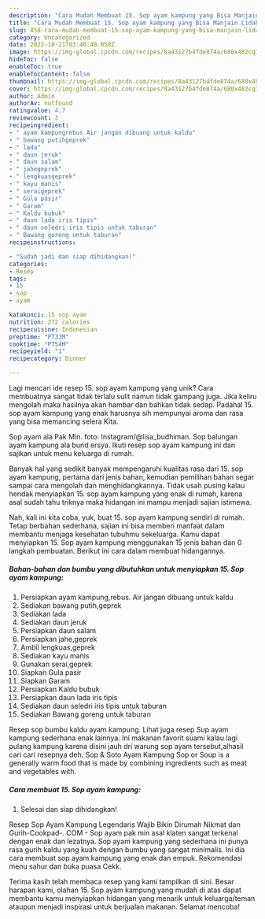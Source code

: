 ```yaml
---
description: "Cara Mudah Membuat 15. Sop ayam kampung yang Bisa Manjain Lidah"
title: "Cara Mudah Membuat 15. Sop ayam kampung yang Bisa Manjain Lidah"
slug: 858-cara-mudah-membuat-15-sop-ayam-kampung-yang-bisa-manjain-lidah
category: Uncategorized
date: 2022-10-21T03:46:40.058Z
image: https://img-global.cpcdn.com/recipes/8a43127b4fde874a/680x482cq70/15-sop-ayam-kampung-foto-resep-utama.jpg
hideToc: false
enableToc: true
enableTocContent: false
thumbnail: https://img-global.cpcdn.com/recipes/8a43127b4fde874a/680x482cq70/15-sop-ayam-kampung-foto-resep-utama.jpg
cover: https://img-global.cpcdn.com/recipes/8a43127b4fde874a/680x482cq70/15-sop-ayam-kampung-foto-resep-utama.jpg
author: Admin
authorAv: notfound
ratingvalue: 4.7
reviewcount: 3
recipeingredient:
- " ayam kampungrebus Air jangan dibuang untuk kaldu"
- " bawang putihgeprek"
- " lada"
- " daun jeruk"
- " daun salam"
- " jahegeprek"
- " lengkuasgeprek"
- " kayu manis"
- " seraigeprek"
- " Gula pasir"
- " Garam"
- " Kaldu bubuk"
- " daun lada iris tipis"
- " daun seledri iris tipis untuk taburan"
- " Bawang goreng untuk taburan"
recipeinstructions:

- "Sudah jadi dan siap dihidangkan!"
categories:
- Resep
tags:
- 15
- sop
- ayam

katakunci: 15 sop ayam 
nutrition: 272 calories
recipecuisine: Indonesian
preptime: "PT33M"
cooktime: "PT54M"
recipeyield: "1"
recipecategory: Dinner

---
```





Lagi mencari ide resep 15. sop ayam kampung yang unik? Cara membuatnya sangat tidak terlalu sulit namun tidak gampang juga. Jika keliru mengolah maka hasilnya akan hambar dan bahkan tidak sedap. Padahal 15. sop ayam kampung yang enak harusnya sih mempunyai aroma dan rasa yang bisa memancing selera Kita.





Sop ayam ala Pak Min. foto: Instagram/@lisa_budhiman. Sop balungan ayam kampung ala bund ersya. Ikuti resep sop ayam kampung ini dan sajikan untuk menu keluarga di rumah.

Banyak hal yang sedikit banyak mempengaruhi kualitas rasa dari 15. sop ayam kampung, pertama dari jenis bahan, kemudian pemilihan bahan segar sampai cara mengolah dan menghidangkannya. Tidak usah pusing kalau hendak menyiapkan 15. sop ayam kampung yang enak di rumah, karena asal sudah tahu triknya maka hidangan ini mampu menjadi sajian istimewa.






Nah, kali ini kita coba, yuk, buat 15. sop ayam kampung sendiri di rumah. Tetap berbahan sederhana, sajian ini bisa memberi manfaat dalam membantu menjaga kesehatan tubuhmu sekeluarga. Kamu dapat menyiapkan 15. Sop ayam kampung menggunakan 15 jenis bahan dan 0 langkah pembuatan. Berikut ini cara dalam membuat hidangannya.

<!--inarticleads1-->

##### Bahan-bahan dan bumbu yang dibutuhkan untuk menyiapkan 15. Sop ayam kampung:

1. Persiapkan  ayam kampung,rebus. Air jangan dibuang untuk kaldu
1. Sediakan  bawang putih,geprek
1. Sediakan  lada
1. Sediakan  daun jeruk
1. Persiapkan  daun salam
1. Persiapkan  jahe,geprek
1. Ambil  lengkuas,geprek
1. Sediakan  kayu manis
1. Gunakan  serai,geprek
1. Siapkan  Gula pasir
1. Siapkan  Garam
1. Persiapkan  Kaldu bubuk
1. Persiapkan  daun lada iris tipis
1. Sediakan  daun seledri iris tipis untuk taburan
1. Sediakan  Bawang goreng untuk taburan


Resep sop bumbu kaldu ayam kampung. Lihat juga resep Sup ayam kampung sederhana enak lainnya. Ini makanan favorit suami kalau lagi pulang kampung karena disini jauh dri warung sop ayam tersebut,alhasil cari cari resepnya deh. Sop &amp; Soto Ayam Kampung Sop or Soup is a generally warm food that is made by combining ingredients such as meat and vegetables with. 

<!--inarticleads2-->

##### Cara membuat 15. Sop ayam kampung:


1. Selesai dan siap dihidangkan!

Resep Sop Ayam Kampung Legendaris Wajib Bikin Dirumah Nikmat dan Gurih-Cookpad-. COM - Sop ayam pak min asal klaten sangat terkenal dengan enak dan lezatnya. Sop ayam kampung yang sederhana ini punya rasa gurih kaldu yang kuah dengan bumbu yang sangat minimalis. Ini dia cara membuat sop ayam kampung yang enak dan empuk. Rekomendasi menu sahur dan buka puasa Cekk. 

Terima kasih telah membaca resep yang kami tampilkan di sini. Besar harapan kami, olahan 15. Sop ayam kampung yang mudah di atas dapat membantu kamu menyiapkan hidangan yang menarik untuk keluarga/teman ataupun menjadi inspirasi untuk berjualan makanan. Selamat mencoba!
